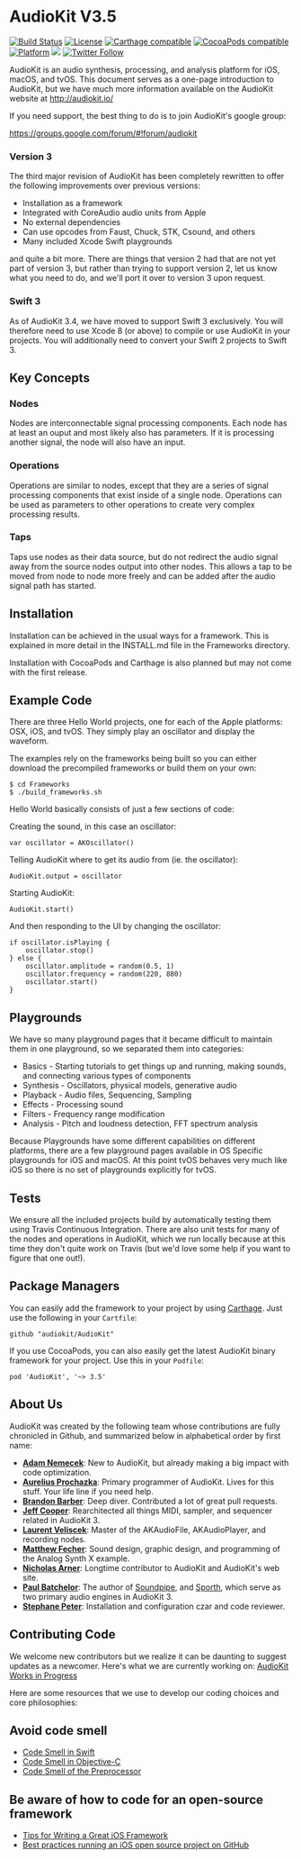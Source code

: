 AudioKit V3.5
===

[![Build Status](https://travis-ci.org/audiokit/AudioKit.svg)](https://travis-ci.org/audiokit/AudioKit)
[![License](https://img.shields.io/cocoapods/l/AudioKit.svg?style=flat)](https://github.com/audiokit/AudioKit/blob/master/LICENSE)
[![Carthage compatible](https://img.shields.io/badge/Carthage-compatible-4BC51D.svg?style=flat)](https://github.com/Carthage/Carthage)
[![CocoaPods compatible](https://img.shields.io/cocoapods/v/AudioKit.svg?style=flat)](https://github.com/CocoaPods/Specs/tree/master/Specs/AudioKit)
[![Platform](https://img.shields.io/cocoapods/p/AudioKit.svg?style=flat)](http://cocoadocs.org/docsets/AudioKit)
<img src="https://img.shields.io/badge/%20in-swift%203.0-orange.svg">
[![Twitter Follow](https://img.shields.io/twitter/follow/AudioKitMan.svg?style=social)](http://twitter.com/AudioKitMan)

AudioKit is an audio synthesis, processing, and analysis platform for iOS, macOS, and tvOS. This document serves as a one-page introduction to AudioKit, but we have much more information available on the AudioKit website at http://audiokit.io/

If you need support, the best thing to do is to join AudioKit's google group:

https://groups.google.com/forum/#!forum/audiokit

### Version 3
The third major revision of AudioKit has been completely rewritten to offer the following improvements over previous versions:

* Installation as a framework
* Integrated with CoreAudio audio units from Apple
* No external dependencies
* Can use opcodes from Faust, Chuck, STK, Csound, and others
* Many included Xcode Swift playgrounds

and quite a bit more. There are things that version 2 had that are not yet part of version 3, but rather than trying to support version 2, let us know what you need to do, and we'll port it over to version 3 upon request.

### Swift 3

As of AudioKit 3.4, we have moved to support Swift 3 exclusively. You will therefore need to use Xcode 8 (or above) to compile or use AudioKit in your projects. You will additionally need to convert your Swift 2 projects to Swift 3.

## Key Concepts

### Nodes
Nodes are interconnectable signal processing components.  Each node has at least an ouput and most likely also has parameters.  If it is processing another signal, the node will also have an input.

### Operations
Operations are similar to nodes, except that they are a series of signal processing components that exist inside of a single node.  Operations can be used as parameters to other operations to create very complex processing results.

### Taps
Taps use nodes as their data source, but do not redirect the audio signal away from the source nodes output into other nodes.   This allows a tap to be moved from node to node more freely and can be added after the audio signal path has started.

## Installation

Installation can be achieved in the usual ways for a framework.  This is explained in more detail in the INSTALL.md file in the Frameworks directory.

Installation with CocoaPods and Carthage is also planned but may not come with the first release.

## Example Code
There are three Hello World projects, one for each of the Apple platforms: OSX, iOS, and tvOS. They simply play an oscillator and display the waveform.

The examples rely on the frameworks being built so you can either download the precompiled frameworks or build them on your own:

```
$ cd Frameworks
$ ./build_frameworks.sh
```
Hello World basically consists of just a few sections of code:

Creating the sound, in this case an oscillator:

```
var oscillator = AKOscillator()
```
Telling AudioKit where to get its audio from (ie. the oscillator):

```
AudioKit.output = oscillator
```
Starting AudioKit:

```
AudioKit.start()
```
And then responding to the UI by changing the oscillator:

```
if oscillator.isPlaying {
    oscillator.stop()
} else {
    oscillator.amplitude = random(0.5, 1)
    oscillator.frequency = random(220, 880)
    oscillator.start()
}
```
## Playgrounds

We have so many playground pages that it became difficult to maintain them in one playground, so we separated them into categories:

* Basics - Starting tutorials to get things up and running, making sounds, and connecting various types of components
* Synthesis - Oscillators, physical models, generative audio
* Playback - Audio files, Sequencing, Sampling
* Effects - Processing sound
* Filters - Frequency range modification
* Analysis - Pitch and loudness detection, FFT spectrum analysis

Because Playgrounds have some different capabilities on different platforms, there are a few playground pages available in OS Specific playgrounds for iOS and macOS.
At this point tvOS behaves very much like iOS so there is no set of playgrounds explicitly for tvOS.


## Tests

We ensure all the included projects build by automatically testing them using Travis Continuous Integration.  There are also unit tests for many of the nodes and operations in AudioKit, which we run locally because at this time they don't quite work on Travis (but we'd love some help if you want to figure that one out!).

## Package Managers

You can easily add the framework to your project by using [Carthage](https://github.com/Carthage/Carthage). Just use the following in your `Cartfile`:

```
github "audiokit/AudioKit"
```

If you use CocoaPods, you can also easily get the latest AudioKit binary framework for your project. Use this in your `Podfile`:

```
pod 'AudioKit', '~> 3.5'
```

## About Us

AudioKit was created by the following team whose contributions are fully chronicled in Github, and summarized below in alphabetical order by first name:

* **[Adam Nemecek](https://github.com/adamnemecek)**: New to AudioKit, but already making a big impact with code optimization.
* **[Aurelius Prochazka](https://github.com/aure)**: Primary programmer of AudioKit. Lives for this stuff.  Your life line if you need help.
* **[Brandon Barber](https://github.com/roecrew/)**: Deep diver.  Contributed a lot of great pull requests.
* **[Jeff Cooper](https://github.com/eljeff)**: Rearchitected all things MIDI, sampler, and sequencer related in AudioKit 3.
* **[Laurent Veliscek](https://github.com/laurentVeliscek/)**: Master of the AKAudioFile, AKAudioPlayer, and recording nodes.
* **[Matthew Fecher](https://github.com/swiftcodex)**: Sound design, graphic design, and programming of the Analog Synth X example.
* **[Nicholas Arner](https://github.com/narner)**: Longtime contributor to AudioKit and AudioKit's web site.
* **[Paul Batchelor](https://github.com/PaulBatchelor)**: The author of [Soundpipe](https://github.com/paulbatchelor/soundpipe), and [Sporth](https://github.com/paulbatchelor/sporth), which serve as two primary audio engines in AudioKit 3.
* **[Stephane Peter](https://github.com/megastep)**: Installation and configuration czar and code reviewer.

## Contributing Code

We welcome new contributors but we realize it can be daunting to suggest updates as a newcomer.  Here's what we are currently working on:  [AudioKit Works in Progress](http://audiokit.io/wip/)

Here are some resources that we use to develop our coding choices and core philosophies:

## Avoid code smell

* [Code Smell in Swift](http://www.bartjacobs.com/five-code-smells-in-swift-and-objective-c/)
* [Code Smell in Objective-C](http://qualitycoding.org/objective-c-code-smells/)
* [Code Smell of the Preprocessor](http://qualitycoding.org/preprocessor/)

## Be aware of how to code for an open-source framework

* [Tips for Writing a Great iOS Framework](https://medium.com/@samjarman/tips-for-writing-a-great-ios-framework-8cf3452f6c5d#.wzejktd3l)
* [Best practices running an iOS open source project on GitHub](https://www.cocoanetics.com/2014/10/best-practices-running-an-ios-open-source-project-on-github/)

